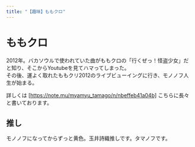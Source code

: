 ```yaml
---
title: "【趣味】ももクロ"
---
```


ももクロ
========

2012年。バカソウルで使われていた曲がももクロの「行くぜっ！怪盗少女」だと知り、そこからYoutubeを見てハマってしまった。  
その後、運よく取れたももクリ2012のライブビューイングに行き、モノノフ人生が始まる。

詳しくは [https://note.mu/myamyu_tamago/n/nbeffeb41a04b] こちらに長々と書いております。

推し
-------

モノノフになってからずっと黄色。玉井詩織推しです。タマノフです。

